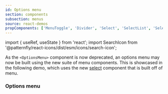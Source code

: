 ```yaml
---
id: Options menu
section: components
subsection: menus
source: react-demos
propComponents: ['MenuToggle', 'Divider', 'Select', 'SelectList', 'SelectOption', 'SelectGroup']
---
```


import { useRef, useState } from 'react';
import SearchIcon from '@patternfly/react-icons/dist/esm/icons/search-icon';

As the `<OptionsMenu>` component is now deprecated, an options menu may now be built using the new suite of menu components. This is showcased in the following demo, which uses the new [select](/components/menus/select) component that is built off of menu.

### Options menu

```ts file="./examples/OptionsMenuDemo.tsx"

```
